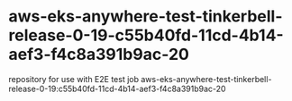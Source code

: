 # aws-eks-anywhere-test-tinkerbell-release-0-19-c55b40fd-11cd-4b14-aef3-f4c8a391b9ac-20
repository for use with E2E test job aws-eks-anywhere-test-tinkerbell-release-0-19:c55b40fd-11cd-4b14-aef3-f4c8a391b9ac-20
